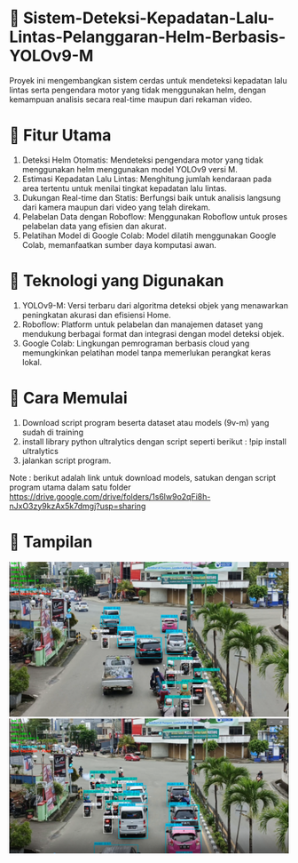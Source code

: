 # 🚦 Sistem-Deteksi-Kepadatan-Lalu-Lintas-Pelanggaran-Helm-Berbasis-YOLOv9-M
Proyek ini mengembangkan sistem cerdas untuk mendeteksi kepadatan lalu lintas serta pengendara motor yang tidak menggunakan helm, dengan kemampuan analisis secara real-time maupun dari rekaman video.​

# 🔧 Fitur Utama
1. Deteksi Helm Otomatis: Mendeteksi pengendara motor yang tidak menggunakan helm menggunakan model YOLOv9 versi M.​
2. Estimasi Kepadatan Lalu Lintas: Menghitung jumlah kendaraan pada area tertentu untuk menilai tingkat kepadatan lalu lintas.​
3. Dukungan Real-time dan Statis: Berfungsi baik untuk analisis langsung dari kamera maupun dari video yang telah direkam.​
4. Pelabelan Data dengan Roboflow: Menggunakan Roboflow untuk proses pelabelan data yang efisien dan akurat.​
5. Pelatihan Model di Google Colab: Model dilatih menggunakan Google Colab, memanfaatkan sumber daya komputasi awan.​

# 🧠 Teknologi yang Digunakan
1. YOLOv9-M: Versi terbaru dari algoritma deteksi objek yang menawarkan peningkatan akurasi dan efisiensi Home.
2. Roboflow: Platform untuk pelabelan dan manajemen dataset yang mendukung berbagai format dan integrasi dengan model deteksi objek.​
3. Google Colab: Lingkungan pemrograman berbasis cloud yang memungkinkan pelatihan model tanpa memerlukan perangkat keras lokal.​

# 🚀 Cara Memulai
1. Download script program beserta dataset atau models (9v-m) yang sudah di training
2. install library python ultralytics dengan script seperti berikut : !pip install ultralytics
3. jalankan script program.

Note : berikut adalah link untuk download models, satukan dengan script program utama dalam satu folder
https://drive.google.com/drive/folders/1s6lw9o2qFi8h-nJxO3zy9kzAx5k7dmgj?usp=sharing

# 📌 Tampilan
![Realtime Video](assets/realtime.PNG)
![Statis Video](assets/realtime2.PNG)
